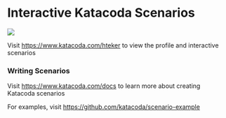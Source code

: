 # Interactive Katacoda Scenarios

[![](http://shields.katacoda.com/katacoda/hteker/count.svg)](https://www.katacoda.com/hteker "Get your profile on Katacoda.com")

Visit https://www.katacoda.com/hteker to view the profile and interactive scenarios

### Writing Scenarios
Visit https://www.katacoda.com/docs to learn more about creating Katacoda scenarios

For examples, visit https://github.com/katacoda/scenario-example
